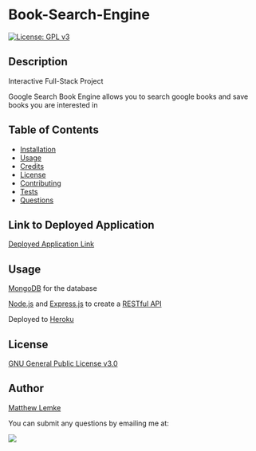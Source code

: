 # Book-Search-Engine

[![License: GPL v3](https://img.shields.io/badge/License-GPLv3-blue.svg)](https://www.gnu.org/licenses/gpl-3.0)

## Description

Interactive Full-Stack Project

Google Search Book Engine allows you to search google books and save books you are interested in


## Table of Contents

  - [Installation](#installation)
  - [Usage](#usage)
  - [Credits](#credits)
  - [License](#license)
  - [Contributing](#contributing)
  - [Tests](#tests)
  - [Questions](#questions)

## Link to Deployed Application

[Deployed Application Link](https://lemke-book-search-engine.herokuapp.com/)


## Usage 

[MongoDB](https://docs.mongodb.com/) for the database


[Node.js](https://nodejs.org/api/documentation.html) and [Express.js](https://expressjs.com/en/4x/api.html) to create a [RESTful API](https://searchapparchitecture.techtarget.com/definition/RESTful-API#:~:text=A%20RESTful%20API%20is%20an,deleting%20of%20operations%20concerning%20resources.)


Deployed to [Heroku](https://id.heroku.com/login)


## License

[GNU General Public License v3.0](https://www.gnu.org/licenses/gpl-3.0)

## Author

[Matthew Lemke](https://github.com/MLemke24)

You can submit any questions by emailing me at:

<a href="mailto:matthewlemke@gmail.com?"><img src="https://img.shields.io/badge/gmail-%23DD0031.svg?&style=for-the-badge&logo=gmail&logoColor=white"/></a>




